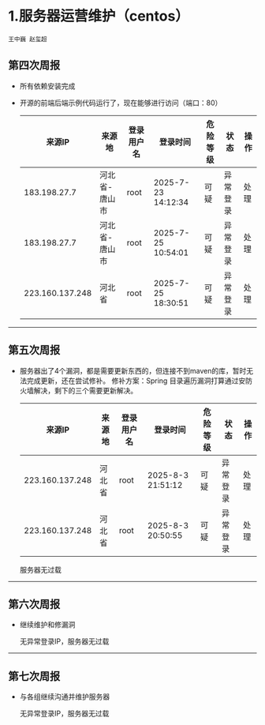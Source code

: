 # 1.服务器运营维护（centos）
```
王中巍 赵玺超
```
## 第四次周报
- 所有依赖安装完成
- 开源的前端后端示例代码运行了，现在能够进行访问（端口：80）
  
  |来源IP|来源地|登录用户名|登录时间|危险等级|状态|操作|
  |-|-|-|-|-|-|-|
  |183.198.27.7|河北省-唐山市|root|2025-7-23 14:12:34|可疑|异常登录|处理|
  |183.198.27.7|河北省-唐山市|root|2025-7-25 10:54:01|可疑|异常登录|处理|
  |223.160.137.248|河北省|root|2025-7-25 18:30:51|可疑|异常登录|处理|
***
## 第五次周报
- 服务器出了4个漏洞，都是需要更新东西的，但连接不到maven的库，暂时无法完成更新，还在尝试修补。
  修补方案：Spring 目录遍历漏洞打算通过安防火墙解决，剩下的三个需要更新解决。
  
  |来源IP|来源地|登录用户名|登录时间|危险等级|状态|操作|
  |-|-|-|-|-|-|-|
  |223.160.137.248|河北省|root|2025-8-3 21:51:12|可疑|异常登录|处理|
  |223.160.137.248|河北省|root|2025-8-3 20:50:55|可疑|异常登录|处理|
  
  服务器无过载
***
## 第六次周报
- 继续维护和修漏洞

  无异常登录IP，服务器无过载
***

## 第七次周报
- 与各组继续沟通并维护服务器

  无异常登录IP，服务器无过载

